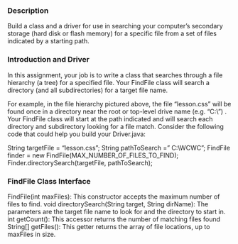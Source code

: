 ### Description
Build a class and a driver for use in searching your computer’s secondary storage (hard disk or flash memory) for a specific file from a set of files indicated by a starting path.

### Introduction and Driver
In this assignment, your job is to write a class that searches through a file hierarchy (a tree) for a specified file. Your FindFile class will search a directory (and all subdirectories) for a target file name.

For example, in the file hierarchy pictured above, the file “lesson.css” will be found once in a directory near the root or top-level drive name (e.g. “C:\”) . Your FindFile class will start at the path indicated and will search each directory and subdirectory looking for a file match. Consider the following code that could help you build your Driver.java:

String targetFile = “lesson.css”;
String pathToSearch =”
C:\\WCWC”; FindFile finder = new FindFile(MAX_NUMBER_OF_FILES_TO_FIND);
Finder.directorySearch(targetFile, pathToSearch);

### FindFile Class Interface
FindFile(int maxFiles): This constructor accepts the maximum number of files to find.
void directorySearch(String target, String dirName): The parameters are the target file name to look for and the directory to start in.
int getCount(): This accessor returns the number of matching files found
String[] getFiles(): This getter returns the array of file locations, up to maxFiles in size.
